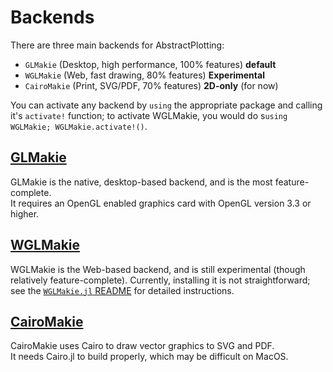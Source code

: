# Backends

There are three main backends for AbstractPlotting:

- `GLMakie` (Desktop, high performance, 100% features) **default**
- `WGLMakie` (Web, fast drawing, 80% features) **Experimental**
- `CairoMakie` (Print, SVG/PDF, 70% features) **2D-only** (for now)

You can activate any backend by `using` the appropriate package and calling it's `activate!` function; to activate WGLMakie, you would do s`using WGLMakie; WGLMakie.activate!()`.

## [GLMakie](https://github.com/JuliaPlots/GLMakie.jl)

GLMakie is the native, desktop-based backend, and is the most feature-complete.  
It requires an OpenGL enabled graphics card with OpenGL version 3.3 or higher.

## [WGLMakie](https://github.com/JuliaPlots/WGLMakie.jl)

WGLMakie is the Web-based backend, and is still experimental (though relatively feature-complete).
Currently, installing it is not straightforward; see the [`WGLMakie.jl` README](https://github.com/JuliaPlots/WGLMakie.jl) for detailed instructions.

## [CairoMakie](https://github.com/JuliaPlots/CairoMakie.jl)

CairoMakie uses Cairo to draw vector graphics to SVG and PDF.  
It needs Cairo.jl to build properly, which may be difficult on MacOS.
